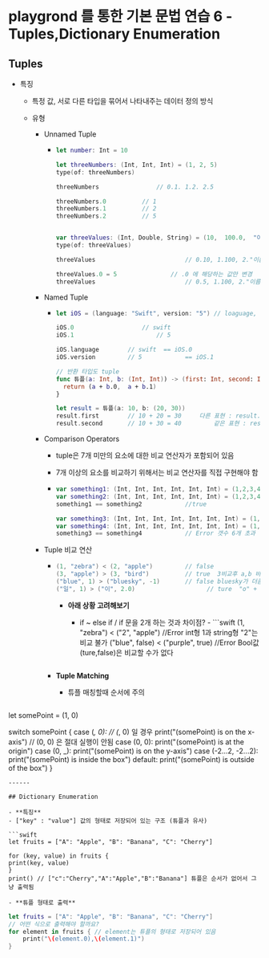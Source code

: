 # playgrond 를 통한 기본 문법 연습 6 - Tuples,Dictionary Enumeration

## Tuples


- 특징 

  - 특정 값, 서로 다른 타입을 묶어서 나타내주는 데이터 정의 방식


  - 유형

    - Unnamed Tuple
      
      - ```swift
        let number: Int = 10
        
        let threeNumbers: (Int, Int, Int) = (1, 2, 5)
        type(of: threeNumbers)
        
        threeNumbers				// 0.1. 1.2. 2.5
        
        threeNumbers.0			// 1
        threeNumbers.1			// 2
        threeNumbers.2			// 5
        
        
        var threeValues: (Int, Double, String) = (10,  100.0,  "이름")
        type(of: threeValues)
        
        threeValues							// 0.10, 1.100, 2."이름"
        
        threeValues.0 = 5				// .0 에 해당하는 값만 변경
        threeValues							// 0.5, 1.100, 2."이름"
        ```
      
    - Named Tuple
      
      - ```swift
        let iOS = (language: "Swift", version: "5") // loaguage, version 이름 부여
        
        iOS.0 					// swift
        iOS.1						// 5
        
        iOS.language		// swift  == iOS.0
        iOS.version			// 5			== iOS.1
        
        // 반환 타입도 tuple
        func 튜플(a: Int, b: (Int, Int)) -> (first: Int, second: Int) {
          return (a + b.0,  a + b.1)
        }
        
        let result = 튜플(a: 10, b: (20, 30))
        result.first		// 10 + 20 = 30    	다른 표현 : result.0
        result.second		// 10 + 30 = 40			같은 표현 : restul.1
        ```
      
    - Comparison Operators
      
      - tuple은 7개 미만의 요소에 대한 비교 연산자가 포함되어 있음
        
      - 7개 이상의 요소를 비교하기 위해서는 비교 연산자를 직접 구현해야 함
        
      - ```swift
        var something1: (Int, Int, Int, Int, Int, Int) = (1,2,3,4,5,6)
        var something2: (Int, Int, Int, Int, Int, Int) = (1,2,3,4,5,6)
        something1 == something2			//true
        
        var something3: (Int, Int, Int, Int, Int, Int, Int) = (1,2,3,4,5,6,7)
        var something4: (Int, Int, Int, Int, Int, Int, Int) = (1,2,3,4,5,6,7)
        something3 == something4			// Error 갯수 6개 초과
        ```
      
    - Tuple 비교 연산 
      - ```swift
        (1, "zebra") < (2, "apple")			// false
        (3, "apple") > (3, "bird")			// true  3비교후 a,b 비교
        ("blue", 1) > ("bluesky", -1)		// false bluesky가 더큼
        ("일", 1) > ("이", 2.0)					 // ture  "o" + "l" + "ㄹ" 계산으로 "ㅇ" + "ㅣ" 보다 큼
        ```

    	- **아래 상황 고려해보기**

    	  - if ~ else if  / if 문을 2개 하는 것과 차이점?
        		- ```swift
            (1, "zebra") < ("2", "apple")				//Error int형 1과 string형 "2"는 비교 불가
            ("blue", false) < ("purple", true)	//Error Bool값(ture,false)은 비교할 수가 없다
            ```
      
      - **Tuple Matching**
      
        - 튜플 매칭할때 순서에 주의

  ```swift
let somePoint = (1, 0)

switch somePoint {
case (_, 0):																// (_, 0) 일 경우 
  print("\(somePoint) is on the x-axis")		// (0, 0) 은 절대 실행이 안됨
case (0, 0):
  print("\(somePoint) is at the origin")
case (0, _):
  print("\(somePoint) is on the y-axis")
case (-2...2, -2...2):
  print("\(somePoint) is inside the box")
default:
  print("\(somePoint) is outside of the box")
}
  ```
------

## Dictionary Enumeration

- **특징**
  - ["key" : "value"] 값의 형태로 저장되어 있는 구조 (튜플과 유사)

 ```swift
let fruits = ["A": "Apple", "B": "Banana", "C": "Cherry"]

for (key, value) in fruits {
  print(key, value)
}
print() // ["c":"Cherry","A":"Apple","B":"Banana"] 튜플은 순서가 없어서 그냥 출력됨
 ```

  	- **튜플 형태로 출력**

```swift
let fruits = ["A": "Apple", "B": "Banana", "C": "Cherry"]
// 어떤 식으로 출력해야 할까요?
for element in fruits { // element는 튜플의 형태로 저장되어 있음
    print("\(element.0),\(element.1)")
}	
```
